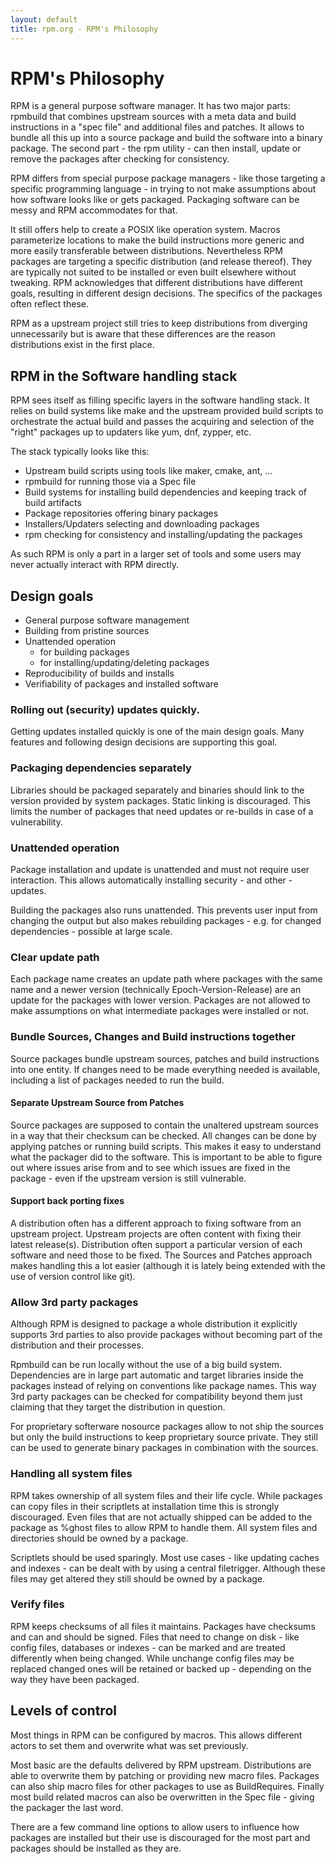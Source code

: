 ```yaml
---
layout: default
title: rpm.org - RPM's Philosophy
---
```

# RPM's Philosophy

RPM is a general purpose software manager. It has
two major parts: rpmbuild that combines upstream sources with a meta
data and build instructions in a "spec file" and additional files and
patches. It allows to bundle all this up into a source package and
build the software into a binary package. The second part - the rpm
utility - can then install, update or remove the packages after
checking for consistency.

RPM differs from special purpose package managers - like those
targeting a specific programming language - in trying to not make
assumptions about how software looks like or gets packaged. Packaging
software can be messy and RPM accommodates for that.

It still offers help to create a POSIX like operation system. Macros
parameterize locations to make the build instructions more generic and
more easily transferable between distributions. Nevertheless RPM
packages are targeting a specific distribution (and release thereof). They are
typically not suited to be installed or even built elsewhere without
tweaking. RPM acknowledges that different distributions have
different goals, resulting in different design decisions. The
specifics of the packages often reflect these.

RPM as a upstream project still tries to keep distributions from
diverging unnecessarily but is aware that these differences are the
reason distributions exist in the first place.

## RPM in the Software handling stack

RPM sees itself as filling specific layers in the software handling
stack. It relies on build systems like make and the upstream provided
build scripts to orchestrate the actual build and passes the acquiring
and selection of the "right" packages up to updaters like yum, dnf,
zypper, etc.

The stack typically looks like this:

 * Upstream build scripts using tools like maker, cmake, ant, ...
 * rpmbuild for running those via a Spec file
 * Build systems for installing build dependencies and keeping track of build artifacts
 * Package repositories offering binary packages
 * Installers/Updaters selecting and downloading packages
 * rpm checking for consistency and installing/updating the packages

As such RPM is only a part in a larger set of tools and some users may
never actually interact with RPM directly.

## Design goals

* General purpose software management
* Building from pristine sources
* Unattended operation
  * for building packages
  * for installing/updating/deleting packages
* Reproducibility of builds and installs
* Verifiability of packages and installed software

### Rolling out (security) updates quickly.

Getting updates installed quickly is one of the main design
goals. Many features and following design decisions are supporting
this goal.

### Packaging dependencies separately

Libraries should be packaged separately and binaries should link to
the version provided by system packages. Static linking is
discouraged. This limits the number of packages that need updates or
re-builds in case of a vulnerability.

### Unattended operation

Package installation and update is unattended and must not require
user interaction. This allows automatically installing security - and
other - updates.

Building the packages also runs unattended. This prevents user input
from changing the output but also makes rebuilding packages - e.g. for
changed dependencies - possible at large scale.

### Clear update path

Each package name creates an update path where packages with the same
name and a newer version (technically Epoch-Version-Release) are an
update for the packages with lower version. Packages are not allowed
to make assumptions on what intermediate packages were installed or
not.

### Bundle Sources, Changes and Build instructions together

Source packages bundle upstream sources, patches and build
instructions into one entity. If changes need to be made everything
needed is available, including a list of packages needed to run the
build.

#### Separate Upstream Source from Patches

Source packages are supposed to contain the unaltered upstream sources
in a way that their checksum can be checked. All changes can be done
by applying patches or running build scripts. This makes it easy to
understand what the packager did to the software. This is important to
be able to figure out where issues arise from and to see which issues
are fixed in the package - even if the upstream version is still
vulnerable.

#### Support back porting fixes

A distribution often has a different approach to fixing software from an
upstream project. Upstream projects are often content with fixing
their latest release(s). Distribution often support a particular
version of each software and need those to be fixed. The Sources and
Patches approach makes handling this a lot easier (although it is
lately being extended with the use of version control like git). 

### Allow 3rd party packages

Although RPM is designed to package a whole distribution it explicitly
supports 3rd parties to also provide packages without becoming part of
the distribution and their processes.

Rpmbuild can be run locally without the use of a big build
system. Dependencies are in large part automatic and target libraries
inside the packages instead of relying on conventions like package
names. This way 3rd party packages can be checked for compatibility
beyond them just claiming that they target the distribution in question.

For proprietary softerware nosource packages allow to not ship the
sources but only the build instructions to keep proprietary source
private. They still can be used to generate binary packages in
combination with the sources.

### Handling all system files

RPM takes ownership of all system files and their life cycle. While
packages can copy files in their scriptlets at installation time this
is strongly discouraged. Even files that are not actually shipped can
be added to the package as %ghost files to allow RPM to handle
them. All system files and directories should be owned by a package.

Scriptlets should be used sparingly. Most use cases - like updating
caches and indexes - can be dealt with by using a central
filetrigger. Although these files may get altered they still should be
owned by a package.

### Verify files

RPM keeps checksums of all files it maintains. Packages have checksums
and can and should be signed. Files that need to change on disk - like
config files, databases or indexes - can be marked and are treated
differently when being changed. While unchange config files may be
replaced changed ones will be retained or backed up - depending on the
way they have been packaged.

## Levels of control

Most things in RPM can be configured by macros. This allows different
actors to set them and overwrite what was set previously.

Most basic are the defaults delivered by RPM upstream. Distributions
are able to overwrite them by patching or providing new macro
files. Packages can also ship macro files for other packages to use as
BuildRequires. Finally most build related macros can also be
overwritten in the Spec file - giving the packager the last word.

There are a few command line options to allow users to influence how
packages are installed but their use is discouraged for the most part
and packages should be installed as they are.
